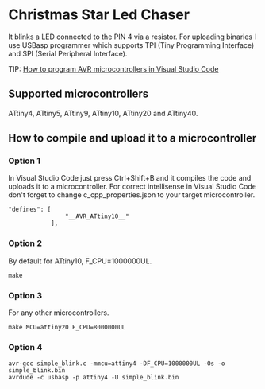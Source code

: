 # Christmas Star Led Chaser
It blinks a LED connected to the PIN 4 via a resistor. For uploading binaries I use USBasp programmer which supports TPI (Tiny Programming Interface) and SPI (Serial Peripheral Interface).

TIP: [How to program AVR microcontrollers in Visual Studio Code](https://github.com/chovanj/Microcontrollers/wiki/How-to-program-AVR-microcontrollers-in-Visual-Studio-Code)

## Supported microcontrollers
ATtiny4, ATtiny5, ATtiny9, ATtiny10, ATtiny20 and ATtiny40.

## How to compile and upload it to a microcontroller

### Option 1
In Visual Studio Code just press Ctrl+Shift+B and it compiles the code and uploads it to a microcontroller. For correct intellisense in Visual Studio Code don't forget to change c_cpp_properties.json to your target microcontroller.
```
"defines": [
                "__AVR_ATtiny10__"
            ], 
```

### Option 2
By default for ATtiny10, F_CPU=1000000UL.
```
make
```

### Option 3
For any other microcontrollers.
```
make MCU=attiny20 F_CPU=8000000UL
```

### Option 4
```
avr-gcc simple_blink.c -mmcu=attiny4 -DF_CPU=1000000UL -Os -o simple_blink.bin
avrdude -c usbasp -p attiny4 -U simple_blink.bin
```
